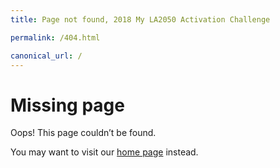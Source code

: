 ```yaml
---
title: Page not found, 2018 My LA2050 Activation Challenge

permalink: /404.html

canonical_url: /
---
```


# Missing page

<div class="notifications" markdown="1">
Oops! This page couldn’t be found.

You may want to visit our [home page](/) instead.
</div>
